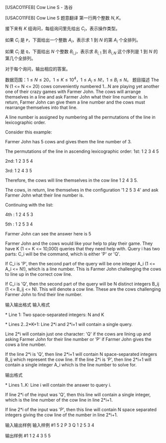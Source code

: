



[USACO11FEB] Cow Line S - 洛谷














[USACO11FEB] Cow Line S
题意翻译
第一行两个整数 $N,K$。

接下来有 $K$ 组询问，每组询问里先给出 $C_i$，表示操作类型。

如果 $C_i$ 是 `P`，下面给出一个整数 $A_i$，表示求 $1$ 到 $N$ 的第 $A_i$ 个全排列。

如果 $C_i$ 是 `Q`，下面给出 $N$ 个整数 $B_{i,j}$，表示求 $B_{i,1}$ 到 $B_{i,N}$ 这个序列是 $1$ 到 $N$ 的第几个全排列。

对于每个询问，输出相应的答案。

数据范围：$1≤N≤20$，$1≤K≤10^4$，$1≤A_i≤N!$，$1≤B_i≤N$。
题目描述
The N (1 <= N <= 20) cows conveniently numbered 1...N are playing yet another one of their crazy games with Farmer John. The cows will arrange themselves in a line and ask Farmer John what their line number is. In return, Farmer John can give them a line number and the cows must rearrange themselves into that line.

A line number is assigned by numbering all the permutations of the line in lexicographic order.

Consider this example:

Farmer John has 5 cows and gives them the line number of 3.

The permutations of the line in ascending lexicographic order: 1st: 1 2 3 4 5

2nd: 1 2 3 5 4

3rd: 1 2 4 3 5

Therefore, the cows will line themselves in the cow line 1 2 4 3 5.

The cows, in return, line themselves in the configuration '1 2 5 3 4' and ask Farmer John what their line number is.

Continuing with the list:

4th : 1 2 4 5 3

5th : 1 2 5 3 4

Farmer John can see the answer here is 5

Farmer John and the cows would like your help to play their game. They have K (1 <= K <= 10,000) queries that they need help with. Query i has two parts: C\_i will be the command, which is either 'P' or 'Q'.

If C\_i is 'P', then the second part of the query will be one integer A\_i (1 <= A\_i <= N!), which is a line number. This is Farmer John challenging the cows to line up in the correct cow line.

If C\_i is 'Q', then the second part of the query will be N distinct integers B\_ij (1 <= B\_ij <= N). This will denote a cow line. These are the cows challenging Farmer John to find their line number.


输入输出格式
输入格式

\* Line 1: Two space-separated integers: N and K

\* Lines 2..2\*K+1: Line 2\*i and 2\*i+1 will contain a single query.

Line 2\*i will contain just one character: 'Q' if the cows are lining up and asking Farmer John for their line number or 'P' if Farmer John gives the cows a line number.

If the line 2\*i is 'Q', then line 2\*i+1 will contain N space-separated integers B\_ij which represent the cow line. If the line 2\*i is 'P', then line 2\*i+1 will contain a single integer A\_i which is the line number to solve for.

输出格式

\* Lines 1..K: Line i will contain the answer to query i.

If line 2\*i of the input was 'Q', then this line will contain a single integer, which is the line number of the cow line in line 2\*i+1.

If line 2\*i of the input was 'P', then this line will contain N space separated integers giving the cow line of the number in line 2\*i+1.

输入输出样例
输入样例 #1
5 2 
P 
3 
Q 
1 2 5 3 4 

输出样例 #1
1 2 4 3 5 
5 







